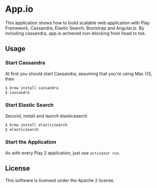 # App.io

This application shows how to build scalable web application with Play Framework, Cassandra, Elastic Search, Bootstrap and Angular.js. By including cassandra, app.io achieved non-blocking from head to toe.

## Usage

### Start Cassandra

At first you should start Cassandra, assuming that you're using Mac OS, then

```sh
$ brew install cassandra
$ cassandra
```

### Start Elastic Search

Second, install and launch elasticsearch

```sh
$ brew install elasticsearch
$ elasticsearch
```

### Start the Application

As with every Play 2 application, just use `activator run`.

## License

This software is licensed under the Apache 2 license.